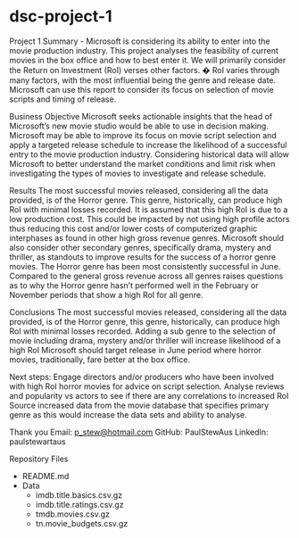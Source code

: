 # dsc-project-1

Project 1 Summary - Microsoft is considering its ability to enter into the movie production industry. This project analyses the feasibility of current movies in the box office and how to best enter it. We will primarily consider the Return on Investment (RoI) verses other factors. � RoI varies through many factors, with the most influential being the genre and release date. Microsoft can use this report to consider its focus on selection of movie scripts and timing of release.

Business Objective Microsoft seeks actionable insights that the head of Microsoft’s new movie studio would be able to use in decision making. Microsoft may be able to improve its focus on movie script selection and apply a targeted release schedule to increase the likelihood of a successful entry to the movie production industry. Considering historical data will allow Microsoft to better understand the market conditions and limit risk when investigating the types of movies to investigate and release schedule.

Results The most successful movies released, considering all the data provided, is of the Horror genre. This genre, historically, can produce high RoI with minimal losses recorded. It is assumed that this high RoI is due to a low production cost. This could be impacted by not using high profile actors thus reducing this cost and/or lower costs of computerized graphic interphases as found in other high gross revenue genres. Microsoft should also consider other secondary genres, specifically drama, mystery and thriller, as standouts to improve results for the success of a horror genre movies. The Horror genre has been most consistently successful in June. Compared to the general gross revenue across all genres raises questions as to why the Horror genre hasn’t performed well in the February or November periods that show a high RoI for all genre.

Conclusions The most successful movies released, considering all the data provided, is of the Horror genre, this genre, historically, can produce high RoI with minimal losses recorded. Adding a sub genre to the selection of movie including drama, mystery and/or thriller will increase likelihood of a high RoI Microsoft should target release in June period where horror movies, traditionally, fare better at the box office.

Next steps: Engage directors and/or producers who have been involved with high RoI horror movies for advice on script selection. Analyse reviews and popularity vs actors to see if there are any correlations to increased RoI Source increased data from the movie database that specifies primary genre as this would increase the data sets and ability to analyse.

Thank you 
Email: p_stew@hotmail.com 
GitHub: PaulStewAus 
LinkedIn: paulstewartaus

Repository Files
- README.md
- Data
  - imdb.title.basics.csv.gz
  - imdb.title.ratings.csv.gz
  - tmdb.movies.csv.gz
  - tn.movie_budgets.csv.gz
